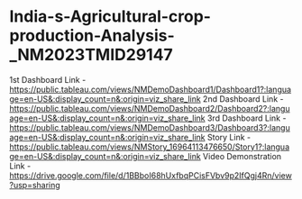 # India-s-Agricultural-crop-production-Analysis-_NM2023TMID29147
1st Dashboard Link - https://public.tableau.com/views/NMDemoDashboard1/Dashboard1?:language=en-US&:display_count=n&:origin=viz_share_link
2nd Dashboard Link - https://public.tableau.com/views/NMDemoDashboard2/Dashboard2?:language=en-US&:display_count=n&:origin=viz_share_link
3rd Dashboard Link - https://public.tableau.com/views/NMDemoDashboard3/Dashboard3?:language=en-US&:display_count=n&:origin=viz_share_link
Story Link - https://public.tableau.com/views/NMStory_16964113476650/Story1?:language=en-US&:display_count=n&:origin=viz_share_link
Video Demonstration Link - https://drive.google.com/file/d/1BBboI68hUxfbqPCisFVbv9p2IfQgj4Rn/view?usp=sharing

